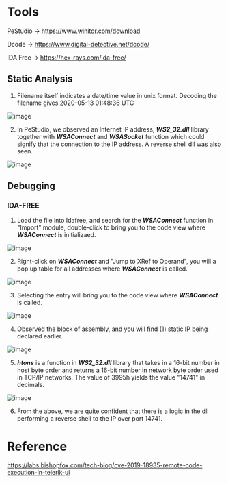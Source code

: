 # Tools
PeStudio -> https://www.winitor.com/download

Dcode -> https://www.digital-detective.net/dcode/

IDA Free -> https://hex-rays.com/ida-free/

## Static Analysis
1. Filename itself indicates a date/time value in unix format. Decoding the filename gives 2020-05-13 01:48:36 UTC

![image](https://user-images.githubusercontent.com/87561308/126115720-54e9a1f7-98d9-44ce-b682-a37e26acc047.png)

2. In PeStudio, we observed an Internet IP address, **_WS2_32.dll_** library together with **_WSAConnect_** and **_WSASocket_** function which could signify that the connection to the IP address. A reverse shell dll was also seen.

![image](https://user-images.githubusercontent.com/87561308/126421640-bbdda5e4-f767-449b-808e-f1e295b7bd31.png)

## Debugging

### IDA-FREE
1. Load the file into Idafree, and search for the **_WSAConnect_** function in "Import" module, double-click to bring you to the code view where **_WSAConnect_** is initializaed.

![image](https://user-images.githubusercontent.com/87561308/126118539-81c2a0db-3110-4496-8722-64d537cc7578.png)

2. Right-click on **_WSAConnect_** and "Jump to XRef to Operand", you will a pop up table for all addresses where **_WSAConnect_** is called.

![image](https://user-images.githubusercontent.com/87561308/126120733-9070a881-0464-468d-b101-e1cac609323b.png)

3. Selecting the entry will bring you to the code view where **_WSAConnect_** is called.

![image](https://user-images.githubusercontent.com/87561308/126118373-76e08310-0385-4135-8b90-0f13c8fde5a9.png)

4. Observed the block of assembly, and you will find (1) static IP being declared earlier.

![image](https://user-images.githubusercontent.com/87561308/126421974-5359621f-a904-4c87-941f-183265dd3edb.png)

5. **_htons_** is a function in **_WS2_32.dll_** library that takes in a 16-bit number in host byte order and returns a 16-bit number in network byte order used in TCP/IP networks. The value of 3995h yields the value "14741" in decimals.

![image](https://user-images.githubusercontent.com/87561308/126422414-ae4d6b25-e1cf-492c-bae2-51d99cbe6dbe.png)

6. From the above, we are quite confident that there is a logic in the dll performing a reverse shell to the IP over port 14741.

# Reference
https://labs.bishopfox.com/tech-blog/cve-2019-18935-remote-code-execution-in-telerik-ui
